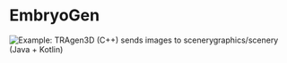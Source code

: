 # EmbryoGen
![Example: TRAgen3D (C++) sends images to scenerygraphics/scenery (Java + Kotlin)](https://www.fi.muni.cz/~xulman/files/TRAgen-demo/EmbryoGen_earlyVersion.png)
